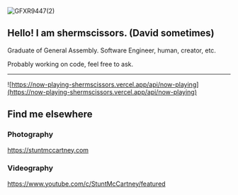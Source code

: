 ![GFXR9447(2)](https://user-images.githubusercontent.com/92880309/149529450-dbb9f57d-de6c-4558-8f20-228d228eebe6.jpg)


## Hello! I am shermscissors. (David sometimes)

Graduate of General Assembly. Software Engineer, human, creator, etc.

Probably working on code, feel free to ask.

---

![https://now-playing-shermscissors.vercel.app/api/now-playing](https://now-playing-shermscissors.vercel.app/api/now-playing)

## Find me elsewhere

### Photography
https://stuntmccartney.com

### Videography
https://www.youtube.com/c/StuntMcCartney/featured
<!--
**shermscissors/shermscissors** is a ✨ _special_ ✨ repository because its `README.md` (this file) appears on your GitHub profile.

Here are some ideas to get you started:

- 🔭 I’m currently working on ...
- 🌱 I’m currently learning ...
- 👯 I’m looking to collaborate on ...
- 🤔 I’m looking for help with ...
- 💬 Ask me about ...
- 📫 How to reach me: ...
- 😄 Pronouns: ...
- ⚡ Fun fact: ...
-->
